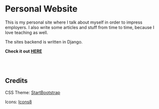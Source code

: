 # Personal Website

This is my personal site where I talk about myself in order to impress employers.
I also write some articles and stuff from time to time, because I love teaching as well.

The sites backend is written in Django.

__Check it out [HERE](https://www.luispadron.com)__


<br>
<br>


## Credits

CSS Theme: [StartBootstrap](https://startbootstrap.com/)

Icons: [Icons8](https://icons8.com)
